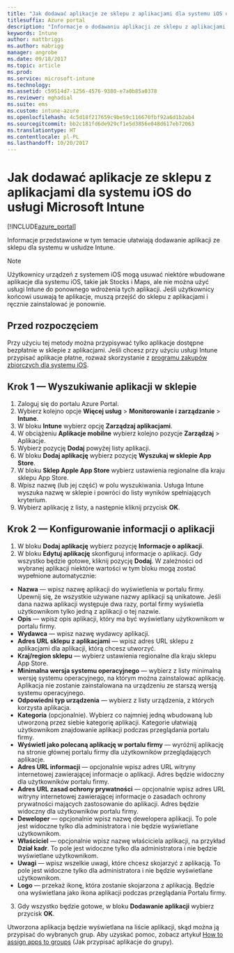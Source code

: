 ```yaml
---
title: "Jak dodawać aplikacje ze sklepu z aplikacjami dla systemu iOS do usługi Intune | Microsoft Docs"
titlesuffix: Azure portal
description: "Informacje o dodawaniu aplikacji ze sklepu z aplikacjami dla systemu iOS do usługi Intune."
keywords: Intune
author: mattbriggs
ms.author: mabrigg
manager: angrobe
ms.date: 09/18/2017
ms.topic: article
ms.prod: 
ms.service: microsoft-intune
ms.technology: 
ms.assetid: c59514d7-1256-4576-9380-e7a0b85a0378
ms.reviewer: mghadial
ms.suite: ems
ms.custom: intune-azure
ms.openlocfilehash: 4c5d18f217659c9be59c116670fbf92a6d1b2ab4
ms.sourcegitcommit: bb2c181fd6de929cf1e5d3856e048d617eb72063
ms.translationtype: HT
ms.contentlocale: pl-PL
ms.lasthandoff: 10/20/2017
---
```

# <a name="how-to-add-ios-store-apps-to-microsoft-intune"></a>Jak dodawać aplikacje ze sklepu z aplikacjami dla systemu iOS do usługi Microsoft Intune

[!INCLUDE[azure_portal](./includes/azure_portal.md)]


Informacje przedstawione w tym temacie ułatwiają dodawanie aplikacji ze sklepu dla systemu w usłudze Intune.

>[!NOTE]
>Użytkownicy urządzeń z systemem iOS mogą usuwać niektóre wbudowane aplikacje dla systemu iOS, takie jak Stocks i Maps, ale nie można użyć usługi Intune do ponownego wdrożenia tych aplikacji. Jeśli użytkownicy końcowi usuwają te aplikacje, muszą przejść do sklepu z aplikacjami i ręcznie zainstalować je ponownie.

## <a name="before-you-start"></a>Przed rozpoczęciem

Przy użyciu tej metody można przypisywać tylko aplikacje dostępne bezpłatnie w sklepie z aplikacjami. Jeśli chcesz przy użyciu usługi Intune przypisać aplikacje płatne, rozważ skorzystanie z [programu zakupów zbiorczych dla systemu iOS](vpp-apps-ios.md).


## <a name="step-1---search-for-the-app-in-the-store"></a>Krok 1 — Wyszukiwanie aplikacji w sklepie

1. Zaloguj się do portalu Azure Portal.
2. Wybierz kolejno opcje **Więcej usług** > **Monitorowanie i zarządzanie** > **Intune**.
3. W bloku **Intune** wybierz opcję **Zarządzaj aplikacjami**.
4. W obciążeniu **Aplikacje mobilne** wybierz kolejno pozycje **Zarządzaj** > Aplikacje.
5. Wybierz pozycję **Dodaj** powyżej listy aplikacji.
6. W bloku **Dodaj aplikację** wybierz pozycję **Wyszukaj w sklepie App Store**.
7. W bloku **Sklep Apple App Store** wybierz ustawienia regionalne dla kraju sklepu App Store.
8. Wpisz nazwę (lub jej część) w polu wyszukiwania. Usługa Intune wyszuka nazwę w sklepie i powróci do listy wyników spełniających kryterium.
9. Wybierz aplikację z listy, a następnie kliknij przycisk **OK**.

## <a name="step-2---configure-app-information"></a>Krok 2 — Konfigurowanie informacji o aplikacji

1. W bloku **Dodaj aplikację** wybierz pozycję **Informacje o aplikacji**.
2. W bloku **Edytuj aplikację** skonfiguruj informacje o aplikacji. Gdy wszystko będzie gotowe, kliknij pozycję **Dodaj**. W zależności od wybranej aplikacji niektóre wartości w tym bloku mogą zostać wypełnione automatycznie:
- **Nazwa** — wpisz nazwę aplikacji do wyświetlenia w portalu firmy. Upewnij się, że wszystkie używane nazwy aplikacji są unikatowe. Jeśli dana nazwa aplikacji występuje dwa razy, portal firmy wyświetla użytkownikom tylko jedną z aplikacji o tej nazwie.
- **Opis** — wpisz opis aplikacji, który ma być wyświetlany użytkownikom w portalu firmy.
- **Wydawca** — wpisz nazwę wydawcy aplikacji.
- **Adres URL sklepu z aplikacjami** — wpisz adres URL sklepu z aplikacjami dla aplikacji, którą chcesz utworzyć.
- **Kraj/region sklepu** — wybierz ustawienia regionalne dla kraju sklepu App Store.
- **Minimalna wersja systemu operacyjnego** — wybierz z listy minimalną wersję systemu operacyjnego, na którym można zainstalować aplikację. Aplikacja nie zostanie zainstalowana na urządzeniu ze starszą wersją systemu operacyjnego.
- **Odpowiedni typ urządzenia** — wybierz z listy urządzenia, z których korzysta aplikacja.
- **Kategoria** (opcjonalnie). Wybierz co najmniej jedną wbudowaną lub utworzoną przez siebie kategorię aplikacji. Kategorie ułatwiają użytkownikom znajdowanie aplikacji podczas przeglądania portalu firmy.
- **Wyświetl jako polecaną aplikację w portalu firmy** — wyróżnij aplikację na stronie głównej portalu firmy dla użytkowników przeglądających aplikacje.
- **Adres URL informacji** — opcjonalnie wpisz adres URL witryny internetowej zawierającej informacje o aplikacji. Adres będzie widoczny dla użytkowników portalu firmy.
- **Adres URL zasad ochrony prywatności** — opcjonalnie wpisz adres URL witryny internetowej zawierającej informacje o zasadach ochrony prywatności mających zastosowanie do aplikacji. Adres będzie widoczny dla użytkowników portalu firmy.
- **Deweloper** — opcjonalnie wpisz nazwę dewelopera aplikacji. To pole jest widoczne tylko dla administratora i nie będzie wyświetlane użytkownikom.
- **Właściciel** — opcjonalnie wpisz nazwę właściciela aplikacji, na przykład **Dział kadr**.  To pole jest widoczne tylko dla administratora i nie będzie wyświetlane użytkownikom.
- **Uwagi** — wpisz wszelkie uwagi, które chcesz skojarzyć z aplikacją. To pole jest widoczne tylko dla administratora i nie będzie wyświetlane użytkownikom.
- **Logo** — przekaż ikonę, która zostanie skojarzona z aplikacją. Będzie ona wyświetlana jako ikona aplikacji podczas przeglądania Portalu firmy.
3. Gdy wszystko będzie gotowe, w bloku **Dodawanie aplikacji** wybierz przycisk **OK**.

Utworzona aplikacja będzie wyświetlana na liście aplikacji, skąd można ją przypisać do wybranych grup. Aby uzyskać pomoc, zobacz artykuł [How to assign apps to groups](apps-deploy.md) (Jak przypisać aplikacje do grupy).
